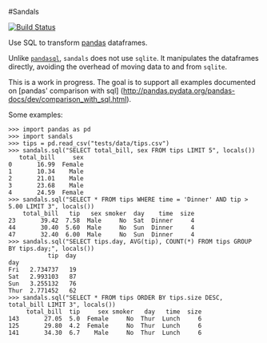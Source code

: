 #Sandals

[![Build Status](https://travis-ci.org/jbochi/sandals.svg)](https://travis-ci.org/jbochi/sandals)

Use SQL to transform [pandas](http://pandas.pydata.org/) dataframes.

Unlike [`pandasql`](https://github.com/yhat/pandasql), `sandals` does not use `sqlite`. It manipulates the dataframes directly, avoiding the overhead of moving data to and from `sqlite`.

This is a work in progress. The goal is to support all examples documented on [pandas' comparison with sql] (http://pandas.pydata.org/pandas-docs/dev/comparison_with_sql.html).

Some examples:

```
>>> import pandas as pd
>>> import sandals
>>> tips = pd.read_csv("tests/data/tips.csv")
>>> sandals.sql("SELECT total_bill, sex FROM tips LIMIT 5", locals())
   total_bill     sex
0       16.99  Female
1       10.34    Male
2       21.01    Male
3       23.68    Male
4       24.59  Female
>>> sandals.sql("SELECT * FROM tips WHERE time = 'Dinner' AND tip > 5.00 LIMIT 3", locals())
    total_bill   tip   sex smoker  day    time  size
23       39.42  7.58  Male     No  Sat  Dinner     4
44       30.40  5.60  Male     No  Sun  Dinner     4
47       32.40  6.00  Male     No  Sun  Dinner     4
>>> sandals.sql("SELECT tips.day, AVG(tip), COUNT(*) FROM tips GROUP BY tips.day;", locals())
           tip  day
day
Fri   2.734737   19
Sat   2.993103   87
Sun   3.255132   76
Thur  2.771452   62
>>> sandals.sql("SELECT * FROM tips ORDER BY tips.size DESC, total_bill LIMIT 3", locals())
     total_bill  tip     sex smoker   day   time  size
143       27.05  5.0  Female     No  Thur  Lunch     6
125       29.80  4.2  Female     No  Thur  Lunch     6
141       34.30  6.7    Male     No  Thur  Lunch     6
```
